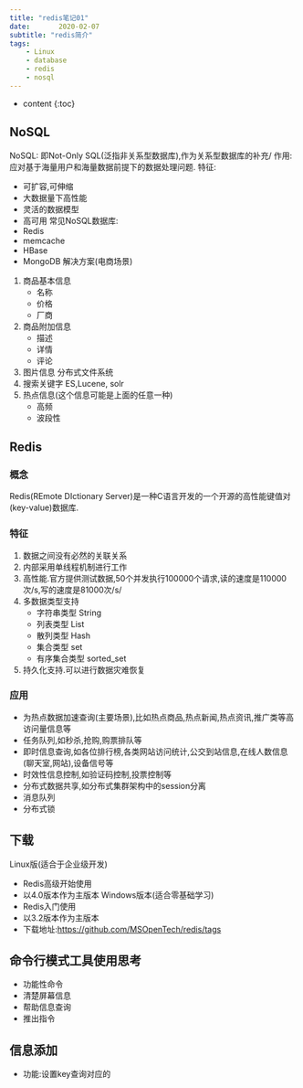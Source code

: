 ```yaml
---
title: "redis笔记01"
date:       2020-02-07
subtitle: "redis简介"
tags:
	- Linux
	- database
	- redis
	- nosql
---
```

  
  
  



* content
{:toc}




## NoSQL
NoSQL: 即Not-Only SQL(泛指非关系型数据库),作为关系型数据库的补充/
作用:应对基于海量用户和海量数据前提下的数据处理问题.
特征:
- 可扩容,可伸缩
- 大数据量下高性能
- 灵活的数据模型
- 高可用
常见NoSQL数据库:
- Redis
- memcache
- HBase
- MongoDB
解决方案(电商场景)
1. 商品基本信息
    - 名称
    - 价格
    - 厂商
2. 商品附加信息
    - 描述
    - 详情
    - 评论
3. 图片信息  分布式文件系统
4. 搜索关键字  ES,Lucene, solr
5. 热点信息(这个信息可能是上面的任意一种)
    - 高频
    - 波段性
    
## Redis
### 概念
Redis(REmote DIctionary Server)是一种C语言开发的一个开源的高性能键值对(key-value)数据库.
### 特征
1. 数据之间没有必然的关联关系
2. 内部采用单线程机制进行工作
3. 高性能.官方提供测试数据,50个并发执行100000个请求,读的速度是110000次/s,写的速度是81000次/s/
4. 多数据类型支持
    - 字符串类型     String
    - 列表类型       List
    - 散列类型       Hash
    - 集合类型       set
    - 有序集合类型    sorted_set
5. 持久化支持.可以进行数据灾难恢复

### 应用
- 为热点数据加速查询(主要场景),比如热点商品,热点新闻,热点资讯,推广类等高访问量信息等
- 任务队列,如秒杀,抢购,购票排队等
- 即时信息查询,如各位排行榜,各类网站访问统计,公交到站信息,在线人数信息(聊天室,网站),设备信号等
- 时效性信息控制,如验证码控制,投票控制等
- 分布式数据共享,如分布式集群架构中的session分离
- 消息队列
- 分布式锁

## 下载
Linux版(适合于企业级开发)
- Redis高级开始使用
- 以4.0版本作为主版本
Windows版本(适合零基础学习) 
- Redis入门使用
- 以3.2版本作为主版本
- 下载地址:https://github.com/MSOpenTech/redis/tags

## 命令行模式工具使用思考
- 功能性命令
- 清楚屏幕信息
- 帮助信息查询
- 推出指令

## 信息添加
- 功能:设置key查询对应的